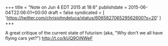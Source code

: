 +++
title = "Note on Jun 4 EDT 2015 at 18:6"
publishdate = 2015-06-04T22:06:01+00:00
draft = false
syndicated = [ 'https://twitter.com/chrisjohndeluca/status/606582706529562600?s=20' ]
+++

A great critique of the current state of futurism (aka, "Why don't we all have flying cars yet?") http://t.co/kUQ9OjNWeF
